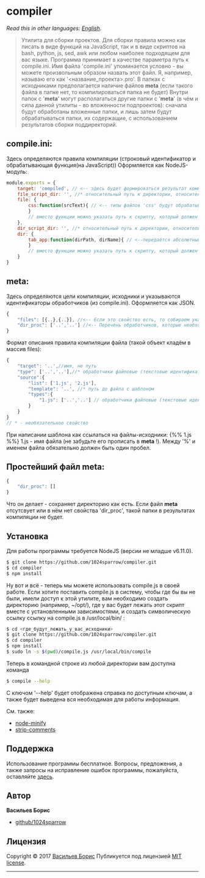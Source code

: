 # compiler
*Read this in other languages: [English](README.en.md).*
> Утилита для сборки проектов. Для сборки правила можно как писать в виде функций на JavaScript, так и в виде скриптов на bash, python, js, sed, awk или любом наиболее подходящем для вас языке.
Программа принимает в качестве параметра путь к compile.ini.
Имя файла 'compile.ini' упоминается условно - вы можете произвольным образом назвать этот файл. Я, например, называю его как '<название_проекта>.pro'.
В папках с исходниками предполагается наличие файлов __meta__ (если такого файла в папке нет, то компилироваться папка не будет)
Внутри папок с '__meta__' могут располагаться другие папки с '__meta__' (в чём и сила данной утилиты - во вложенности подпроектов): сначала будут обработаны вложенные папки, и лишь затем будут обрабатываться папки, их содержащие, с использованием результатов сборки поддиректорий.
## compile.ini:
Здесь определяются правила компиляции (строковый идентификатор и обрабатывающая функция(на JavaScript))
Оформляется как NodeJS-модуль:
```js
module.exports = {
    target: 'compiled', // <-- здесь будет формироваться результат компиляции
    file_script_dir: '', //* относительный путь к директории, относительно которой будут указываться пути к скриптам для обработки файлов. Если свойство не указано - пути относительно директории, где находится файл compile.ini.
    file: {
        css:function(srcText){ // <-- типы файлов 'css' будут обрабатываться вот этой функцией. Функция должна вернуть результат в виде строки.
        }
        // вместо функции можно указать путь к скрипту, который должен преобразовать данные в файле, полный путь к которому будет передан единственным параметром.
    },
    dir_script_dir: '', //* относительный путь к директории, относительно которой будут указываться пути к скриптам для обработки директорий. Если свойство не указано - пути относительно директории, где находится файл compile.ini.
    dir: {
        tab_app:function(dirPath, dirName){ // <--передаётся абсолютный путь до папки, содержащей целевую папку, и имя целевой папки. Этот обработчик будет применяться к директориям, помеченным как 'tab_app'.
        }
        // вместо функции можно указать путь к скрипту, который должен преобразовать директорию. Скрипту передаются два параметра - такие, как передавались бы в фунцию (см. выше).
    }
}
```

## __meta__:
Здесь определяются цели компиляции, исходники и указываются идентификаторы обработчиков (из compile.ini).
Оформляется как JSON.
```js
{
    "files": [{..},{..}], //<-- Если это свойство есть, то собираем указанные файлы. Если этого свойства нет, то тупо копируем всю директорию.
    "dir_proc": ['..','..'] //<-- Перечень обработчиков, которые необходимо применить к результирующей директории. Если нужно сохранить директорию (т.е. результаты компиляции будут в такой же папке, а не положены вместо неё), то свойство должно быть, пусть в массиве и не будет элементов.
}
```
Формат описания правила компиляции файла (такой объект кладём в массив files):
```js
{
    "target": '..',//имя, не путь
    "type": ['..','..'],//* обработчики файловые (текстовые идентификаторы из compile.ini), которые нужно применить (постобработка, после формирования из составляющих)
    "source":{
        "list": ['1.js', '2.js'],
        "template": '..', //* путь до файла с шаблоном
        "types":{
            "1.js": ['..','..'] // обработчики файловые (текстовые идентификаторы из compile.ini), которые нужно применить (предобработка, перед вставкой в целевой файл)
        }
    }
}
// * - необязательное свойство
```

При написании шаблона как ссылаться на файлы-исходники:
{%% 1.js %%}
1.js - имя файла (не забудьте его прописать в __meta__ !). Между '%' и именем файла обязательно должен быть один пробел.

## Простейший файл __meta__:
```js
{
    "dir_proc": []
}
```
Что он делает - сохраняет директорию как есть. Если файл __meta__ отсутсвует или в нём нет свойства 'dir_proc', такой папки в результатах компиляции не будет.

## Установка
Для работы программы требуется NodeJS (версии не младше v6.11.0).
```sh
$ git clone https://github.com/1024sparrow/compiler.git
$ cd compiler
$ npm install
```
Ну вот и всё - теперь мы можете использовать compile.js в своей работе.
Если хотите поставить compile.js в систему, чтобы где бы вы не были, имели доступ к этой утилите, вам необходимо создать директорию (например, ~/opt/), где у вас будет лежать этот скрипт вместе с установленными зависимостями, и создать символическую ссылку ссылку на compile.js в /usr/local/bin/ :
```sh
$ cd <где_будут_лежать_у_вас_исходники>
$ git clone https://github.com/1024sparrow/compiler.git
$ cd compiler
$ npm install
$ sudo ln -s $(pwd)/compile.js /usr/local/bin/compile
```
Теперь в командной строке из любой директории вам доступна команда
```sh
$ compile --help
```
С ключом '--help' будет отображена справка по доступным ключам, а также будет выведена вся необходимая для работы информация.

См. также:
* [node-minify](https://www.npmjs.com/package/node-minify)
* [strip-comments](https://www.npmjs.com/package/strip-comments)

## Поддержка

Использование программы бесплатное. Вопросы, предложения, а также запросы на исправление ошибок программы, пожалуйста, оставляйте [здесь](https://github.com/1024sparrow/compiler/issues/new).

## Автор

**Васильев Борис**

* [github/1024sparrow](https://github.com/1024sparrow)

## Лицензия

Copyright © 2017 [Васильев Борис](https://github.com/1024sparrow)
Публикуется под лицензией [MIT license](https://github.com/1024sparrow/compiler/blob/master/LICENSE).

***
